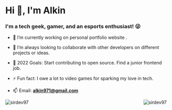 <h1  align="left">Hi 👋, I'm Alkin</h1>

<h3  align="left">I'm a tech geek, gamer, and an esports enthusiast! 😜</h3>

- 🌱 I’m currently working on personal portfolio website .

- 👯 I’m always looking to collaborate with other developers on different projects or ideas.

- 🥅 2022 Goals: Start contributing to open source. Find a junior frontend job.

- ⚡ Fun fact: I owe a lot to video games for sparking my love in tech.

- 📫 Email: **alkin971@gmail.com**

<p><img  align="left"  src="https://github-readme-stats.vercel.app/api/top-langs?username=sirdev97&show_icons=true&theme=radical&locale=en&layout=compact"  alt="sirdev97"  />&nbsp;<img  align="right"  src="https://github-readme-stats.vercel.app/api?username=sirdev97&hide=stars,issues&show_icons=true&theme=radical&locale=en"  alt="sirdev97"  /></p>
